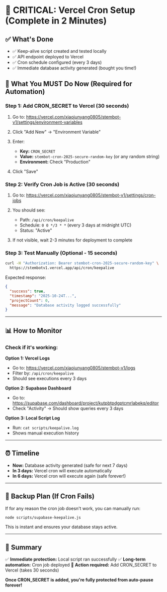 # 🚨 CRITICAL: Vercel Cron Setup (Complete in 2 Minutes)

## ✅ What's Done
- ✅ Keep-alive script created and tested locally
- ✅ API endpoint deployed to Vercel
- ✅ Cron schedule configured (every 3 days)
- ✅ Immediate database activity generated (bought you time!)

## 🚨 What You MUST Do Now (Required for Automation)

### **Step 1: Add CRON_SECRET to Vercel** (30 seconds)

1. Go to: https://vercel.com/xiaojunyang0805/stembot-v1/settings/environment-variables

2. Click "Add New" → "Environment Variable"

3. Enter:
   - **Key:** `CRON_SECRET`
   - **Value:** `stembot-cron-2025-secure-random-key` (or any random string)
   - **Environment:** Check "Production"

4. Click "Save"

### **Step 2: Verify Cron Job is Active** (30 seconds)

1. Go to: https://vercel.com/xiaojunyang0805/stembot-v1/settings/cron-jobs

2. You should see:
   - Path: `/api/cron/keepalive`
   - Schedule: `0 0 */3 * *` (every 3 days at midnight UTC)
   - Status: "Active"

3. If not visible, wait 2-3 minutes for deployment to complete

### **Step 3: Test Manually** (Optional - 15 seconds)

```bash
curl -H "Authorization: Bearer stembot-cron-2025-secure-random-key" \
  https://stembotv1.vercel.app/api/cron/keepalive
```

Expected response:
```json
{
  "success": true,
  "timestamp": "2025-10-24T...",
  "projectCount": 0,
  "message": "Database activity logged successfully"
}
```

---

## 📊 How to Monitor

### Check if it's working:

**Option 1: Vercel Logs**
- Go to: https://vercel.com/xiaojunyang0805/stembot-v1/logs
- Filter by: `/api/cron/keepalive`
- Should see executions every 3 days

**Option 2: Supabase Dashboard**
- Go to: https://supabase.com/dashboard/project/kutpbtpdgptcmrlabekq/editor
- Check "Activity" → Should show queries every 3 days

**Option 3: Local Script Log**
- Run: `cat scripts/keepalive.log`
- Shows manual execution history

---

## ⏰ Timeline

- **Now:** Database activity generated (safe for next 7 days)
- **In 3 days:** Vercel cron will execute automatically
- **In 6 days:** Vercel cron will execute again (safe forever!)

---

## 🔄 Backup Plan (If Cron Fails)

If for any reason the cron job doesn't work, you can manually run:

```bash
node scripts/supabase-keepalive.js
```

This is instant and ensures your database stays active.

---

## 🎯 Summary

✅ **Immediate protection:** Local script ran successfully
✅ **Long-term automation:** Cron job deployed
🚨 **Action required:** Add CRON_SECRET to Vercel (takes 30 seconds)

**Once CRON_SECRET is added, you're fully protected from auto-pause forever!**
